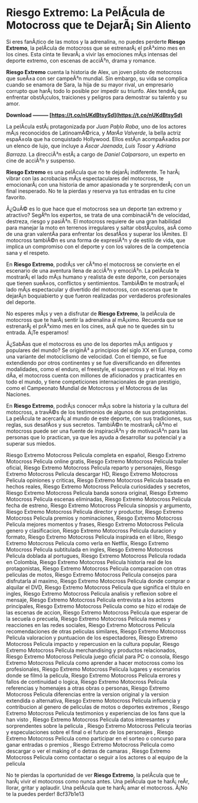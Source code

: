 # Riesgo Extremo: La PelÃ­cula de Motocross que te DejarÃ¡ Sin Aliento
 
Si eres fanÃ¡tico de las motos y la adrenalina, no puedes perderte **Riesgo Extremo**, la pelÃ­cula de motocross que se estrenarÃ¡ el prÃ³ximo mes en los cines. Esta cinta te llevarÃ¡ a vivir las emociones mÃ¡s intensas del deporte extremo, con escenas de acciÃ³n, drama y romance.
 
**Riesgo Extremo** cuenta la historia de Alex, un joven piloto de motocross que sueÃ±a con ser campeÃ³n mundial. Sin embargo, su vida se complica cuando se enamora de Sara, la hija de su mayor rival, un empresario corrupto que harÃ¡ todo lo posible por impedir su triunfo. Alex tendrÃ¡ que enfrentar obstÃ¡culos, traiciones y peligros para demostrar su talento y su amor.
 
**Download ——— [https://t.co/nUKdBtsySd](https://t.co/nUKdBtsySd)**


 
La pelÃ­cula estÃ¡ protagonizada por *Juan Pablo Raba*, uno de los actores mÃ¡s reconocidos de LatinoamÃ©rica, y *MarÃ­a Valverde*, la bella actriz espaÃ±ola que ha conquistado Hollywood. Ellos estÃ¡n acompaÃ±ados por un elenco de lujo, que incluye a *Ãscar Jaenada*, *Luis Tosar* y *Adriana Barraza*. La direcciÃ³n estÃ¡ a cargo de *Daniel Calparsoro*, un experto en cine de acciÃ³n y suspenso.
 
**Riesgo Extremo** es una pelÃ­cula que no te dejarÃ¡ indiferente. Te harÃ¡ vibrar con las acrobacias mÃ¡s espectaculares del motocross, te emocionarÃ¡ con una historia de amor apasionada y te sorprenderÃ¡ con un final inesperado. No te la pierdas y reserva ya tus entradas en tu cine favorito.
  
Â¿QuÃ© es lo que hace que el motocross sea un deporte tan extremo y atractivo? SegÃºn los expertos, se trata de una combinaciÃ³n de velocidad, destreza, riesgo y pasiÃ³n. El motocross requiere de una gran habilidad para manejar la moto en terrenos irregulares y saltar obstÃ¡culos, asÃ­ como de una gran valentÃ­a para enfrentar los desafÃ­os y superar los lÃ­mites. El motocross tambiÃ©n es una forma de expresiÃ³n y de estilo de vida, que implica un compromiso con el deporte y con los valores de la competencia sana y el respeto.
 
En **Riesgo Extremo**, podrÃ¡s ver cÃ³mo el motocross se convierte en el escenario de una aventura llena de acciÃ³n y emociÃ³n. La pelÃ­cula te mostrarÃ¡ el lado mÃ¡s humano y realista de este deporte, con personajes que tienen sueÃ±os, conflictos y sentimientos. TambiÃ©n te mostrarÃ¡ el lado mÃ¡s espectacular y divertido del motocross, con escenas que te dejarÃ¡n boquiabierto y que fueron realizadas por verdaderos profesionales del deporte.
 
No esperes mÃ¡s y ven a disfrutar de **Riesgo Extremo**, la pelÃ­cula de motocross que te harÃ¡ sentir la adrenalina al mÃ¡ximo. Recuerda que se estrenarÃ¡ el prÃ³ximo mes en los cines, asÃ­ que no te quedes sin tu entrada. Â¡Te esperamos!
  
Â¿SabÃ­as que el motocross es uno de los deportes mÃ¡s antiguos y populares del mundo? Se originÃ³ a principios del siglo XX en Europa, como una variante del motociclismo de velocidad. Con el tiempo, se fue extendiendo por otros continentes y se fue diversificando en diferentes modalidades, como el enduro, el freestyle, el supercross y el trial. Hoy en dÃ­a, el motocross cuenta con millones de aficionados y practicantes en todo el mundo, y tiene competiciones internacionales de gran prestigio, como el Campeonato Mundial de Motocross y el Motocross de las Naciones.
 
En **Riesgo Extremo**, podrÃ¡s conocer mÃ¡s sobre la historia y la cultura del motocross, a travÃ©s de los testimonios de algunos de sus protagonistas. La pelÃ­cula te acercarÃ¡ al mundo de este deporte, con sus tradiciones, sus reglas, sus desafÃ­os y sus secretos. TambiÃ©n te mostrarÃ¡ cÃ³mo el motocross puede ser una fuente de inspiraciÃ³n y de motivaciÃ³n para las personas que lo practican, ya que les ayuda a desarrollar su potencial y a superar sus miedos.
 
Riesgo Extremo Motocross Pelicula completa en español,  Riesgo Extremo Motocross Pelicula online gratis,  Riesgo Extremo Motocross Pelicula trailer oficial,  Riesgo Extremo Motocross Pelicula reparto y personajes,  Riesgo Extremo Motocross Pelicula descargar HD,  Riesgo Extremo Motocross Pelicula opiniones y criticas,  Riesgo Extremo Motocross Pelicula basada en hechos reales,  Riesgo Extremo Motocross Pelicula curiosidades y secretos,  Riesgo Extremo Motocross Pelicula banda sonora original,  Riesgo Extremo Motocross Pelicula escenas eliminadas,  Riesgo Extremo Motocross Pelicula fecha de estreno,  Riesgo Extremo Motocross Pelicula sinopsis y argumento,  Riesgo Extremo Motocross Pelicula director y productor,  Riesgo Extremo Motocross Pelicula premios y nominaciones,  Riesgo Extremo Motocross Pelicula mejores momentos y frases,  Riesgo Extremo Motocross Pelicula genero y clasificacion,  Riesgo Extremo Motocross Pelicula duracion y formato,  Riesgo Extremo Motocross Pelicula inspirada en el libro,  Riesgo Extremo Motocross Pelicula como verla en Netflix,  Riesgo Extremo Motocross Pelicula subtitulada en ingles,  Riesgo Extremo Motocross Pelicula doblada al portugues,  Riesgo Extremo Motocross Pelicula rodada en Colombia,  Riesgo Extremo Motocross Pelicula historia real de los protagonistas,  Riesgo Extremo Motocross Pelicula comparacion con otras peliculas de motos,  Riesgo Extremo Motocross Pelicula consejos para disfrutarla al maximo,  Riesgo Extremo Motocross Pelicula donde comprar o alquilar el DVD,  Riesgo Extremo Motocross Pelicula que significa el titulo en ingles,  Riesgo Extremo Motocross Pelicula analisis y reflexion sobre el mensaje,  Riesgo Extremo Motocross Pelicula entrevista a los actores principales,  Riesgo Extremo Motocross Pelicula como se hizo el rodaje de las escenas de accion,  Riesgo Extremo Motocross Pelicula que esperar de la secuela o precuela,  Riesgo Extremo Motocross Pelicula memes y reacciones en las redes sociales,  Riesgo Extremo Motocross Pelicula recomendaciones de otras peliculas similares,  Riesgo Extremo Motocross Pelicula valoracion y puntuacion de los espectadores,  Riesgo Extremo Motocross Pelicula impacto y repercusion en la cultura popular,  Riesgo Extremo Motocross Pelicula merchandising y productos relacionados,  Riesgo Extremo Motocross Pelicula juego oficial para PC o consola,  Riesgo Extremo Motocross Pelicula como aprender a hacer motocross como los profesionales,  Riesgo Extremo Motocross Pelicula lugares y escenarios donde se filmó la pelicula,  Riesgo Extremo Motocross Pelicula errores y fallos de continuidad o logica,  Riesgo Extremo Motocross Pelicula referencias y homenajes a otras obras o personas,  Riesgo Extremo Motocross Pelicula diferencias entre la version original y la version extendida o alternativa,  Riesgo Extremo Motocross Pelicula influencia y contribucion al genero de peliculas de motos o deportes extremos ,  Riesgo Extremo Motocross Pelicula testimonios y experiencias de los fans que la han visto ,  Riesgo Extremo Motocross Pelicula datos interesantes y sorprendentes sobre la pelicula ,  Riesgo Extremo Motocross Pelicula teorias y especulaciones sobre el final o el futuro de los personajes ,  Riesgo Extremo Motocross Pelicula como participar en el sorteo o concurso para ganar entradas o premios ,  Riesgo Extremo Motocross Pelicula como descargar o ver el making of o detras de camaras ,  Riesgo Extremo Motocross Pelicula como contactar o seguir a los actores o al equipo de la pelicula
 
No te pierdas la oportunidad de ver **Riesgo Extremo**, la pelÃ­cula que te harÃ¡ vivir el motocross como nunca antes. Una pelÃ­cula que te harÃ¡ reÃ­r, llorar, gritar y aplaudir. Una pelÃ­cula que te harÃ¡ amar el motocross. Â¡No te la puedes perder!
 8cf37b1e13
 

